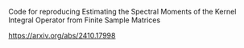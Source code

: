 Code for reproducing Estimating the Spectral Moments of the Kernel Integral Operator from Finite Sample Matrices

https://arxiv.org/abs/2410.17998
